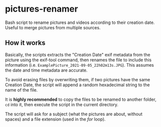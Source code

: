 # pictures-renamer

Bash script to rename pictures and videos according to their creation date. Useful to merge pictures from multiple sources.

## How it works

Basically, the scripts extracts the "Creation Date" exif metadata from the picture using the exif-tool command, then renames the file to include this information (i.e. `ExamplePicture_2021-09-05_22h02m13s.JPG`). This assumes the date and time metadata are accurate.

To avoid erasing files by overwriting them, if two pictures have the same Creation Date, the script will append a random hexadecimal string to the name of the file.

It is **highly recommended** to copy the files to be renamed to another folder, `cd` into it, then execute the script in the current directory.

The script will ask for a subject (what the pictures are about, without spaces) and a file extension (used in the *for* loop).
